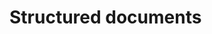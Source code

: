 # Structured documents


<!---
AdmiralPuni/AdmiralPuni is a ✨ special ✨ repository because its `README.md` (this file) appears on your GitHub profile.
You can click the Preview link to take a look at your changes.
--->
